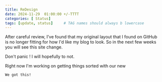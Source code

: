 ```yaml
---
title: ReDesign
date: 2024-11-29  01:00:00 +/-TTTT
categories: [ Status]
tags: [update, status]     # TAG names should always b lowercase
---
```


After careful review, I've found that my original  layout that I found on GitHub is no longer fitting for how I'd like my blog to look. So in the next few weeks you will see this site change. 

 Don't panic ! I will hopefully to not. 

Right now I'm working on getting things sorted with our new 

```txt
We got this!
```